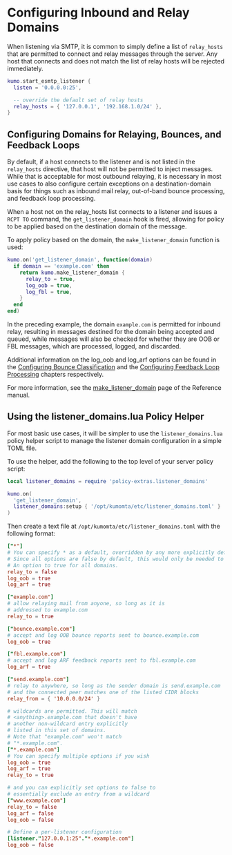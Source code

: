 # Configuring Inbound and Relay Domains

When listening via SMTP, it is common to simply define a list of `relay_hosts` that are permitted to connect and relay messages through the server. Any host that connects and does not match the list of relay hosts will be rejected immediately.

```lua
kumo.start_esmtp_listener {
  listen = '0.0.0.0:25',

  -- override the default set of relay hosts
  relay_hosts = { '127.0.0.1', '192.168.1.0/24' },
}
```

## Configuring Domains for Relaying, Bounces, and Feedback Loops

By default, if a host connects to the listener and is not listed in the `relay_hosts` directive, that host will not be permitted to inject messages. While that is acceptable for most outbound relaying, it is necessary in most use cases to also configure certain exceptions on a destination-domain basis for things such as inbound mail relay, out-of-band bounce processing, and feedback loop processing.

When a host not on the relay_hosts list connects to a listener and issues a `RCPT TO` command, the `get_listener_domain` hook is fired, allowing for policy to be applied based on the destination domain of the message.

To apply policy based on the domain, the `make_listener_domain` function is used:

```lua
kumo.on('get_listener_domain', function(domain)
  if domain == 'example.com' then
    return kumo.make_listener_domain {
      relay_to = true,
      log_oob = true,
      log_fbl = true,
    }
  end
end)
```

In the preceding example, the domain `example.com` is permitted for inbound relay, resulting in messages destined for the domain being accepted and queued, while messages will also be checked for whether they are OOB or FBL messages, which are processed, logged, and discarded.

Additional information on the log_oob and log_arf options can be found in the [Configuring Bounce Classification](./bounce.md) and the [Configuring Feedback Loop Processing](./fbl.md) chapters respectively.

For more information, see the [make_listener_domain](../../reference/kumo/make_listener_domain.md) page of the Reference manual.

## Using the listener_domains.lua Policy Helper

For most basic use cases, it will be simpler to use the `listener_domains.lua` policy helper script to manage the listener domain configuration in a simple TOML file.

To use the helper, add the following to the top level of your server policy script:

```lua
local listener_domains = require 'policy-extras.listener_domains'

kumo.on(
  'get_listener_domain',
  listener_domains:setup { '/opt/kumomta/etc/listener_domains.toml' }
)
```

Then create a text file at `/opt/kumomta/etc/listener_domains.toml` with the following format:

```toml
["*"]
# You can specify * as a default, overridden by any more explicitly defined domains.
# Since all options are false by default, this would only be needed to default
# An option to true for all domains.
relay_to = false
log_oob = true
log_arf = true

["example.com"]
# allow relaying mail from anyone, so long as it is
# addressed to example.com
relay_to = true

["bounce.example.com"]
# accept and log OOB bounce reports sent to bounce.example.com
log_oob = true

["fbl.example.com"]
# accept and log ARF feedback reports sent to fbl.example.com
log_arf = true

["send.example.com"]
# relay to anywhere, so long as the sender domain is send.example.com
# and the connected peer matches one of the listed CIDR blocks
relay_from = { '10.0.0.0/24' }

# wildcards are permitted. This will match
# <anything>.example.com that doesn't have
# another non-wildcard entry explicitly
# listed in this set of domains.
# Note that "example.com" won't match
# "*.example.com".
["*.example.com"]
# You can specify multiple options if you wish
log_oob = true
log_arf = true
relay_to = true

# and you can explicitly set options to false to
# essentially exclude an entry from a wildcard
["www.example.com"]
relay_to = false
log_arf = false
log_oob = false

# Define a per-listener configuration
[listener."127.0.0.1:25"."*.example.com"]
log_oob = false
```
